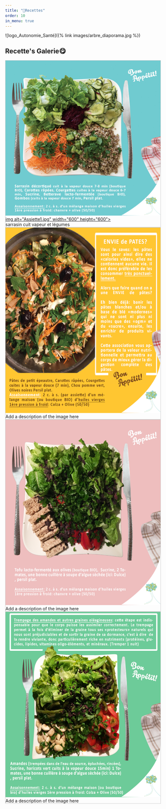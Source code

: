 ```yaml
---
title: "🥄Recettes"
order: 10
in_menu: true
---
```

![logo_Autonomie_Santé]({% link images/arbre_diaporama.jpg %})

<html>
<head>
<style>
div.gallery {
  border: 1px solid #ccc;
}

div.gallery:hover {
  border: 1px solid #777;
}

div.gallery img {
  width: 100%;
  height: auto;
}

div.desc {
  padding: 15px;
  text-align: center;
}

* {
  box-sizing: border-box;
}

.responsive {
  padding: 0 6px;
  float: left;
  width: 24.99999%;
}

@media only screen and (max-width: 700px) {
  .responsive {
    width: 49.99999%;
    margin: 6px 0;
  }
}

@media only screen and (max-width: 500px) {
  .responsive {
    width: 100%;
  }
}

.clearfix:after {
  content: "";
  display: table;
  clear: both;
}
</style>
</head>
<body>

<h2>Recette's Galerie😋</h2>

<div class="responsive">
  <div class="gallery">
    <a target="_blank" href="Assiette1.jpg">
      <img src="https://github.com/Boptimiste/autonomiesante/blob/main/images/Assiette1.jpg?raw=true" data-hpc="true" class="Box-sc-g0xbh4-0 kzRgrI">img alt="Assiette1.jpg" width="600" height="600">
    </a>
    <div class="desc">sarrasin cuit vapeur et légumes</div>
  </div>
</div>


<div class="responsive">
  <div class="gallery">
    <a target="_blank" href="Assiette2.jpg">
      <img src="https://github.com/Boptimiste/autonomiesante/blob/main/images/Assiette2.jpg" alt="Assiette1" width="600" height="600">
    </a>
    <div class="desc">Add a description of the image here</div>
  </div>
</div>

<div class="responsive">
  <div class="gallery">
    <a target="_blank" href="Assiette3.jpg">
      <img src="https://github.com/Boptimiste/autonomiesante/blob/main/images/Assiette3.jpg" alt="Assiette3" width="600" height="600">
    </a>
    <div class="desc">Add a description of the image here</div>
  </div>
</div>

<div class="responsive">
  <div class="gallery">
    <a target="_blank" href="Assiette4.jpg">
      <img src="https://github.com/Boptimiste/autonomiesante/blob/main/images/Assiette4.jpg" alt="Assiette4" width="600" height="600">
    </a>
    <div class="desc">Add a description of the image here</div>
  </div>
</div>

<div class="clearfix"></div>

<div style="padding:6px;">
 
</div>

</body>
</html> 